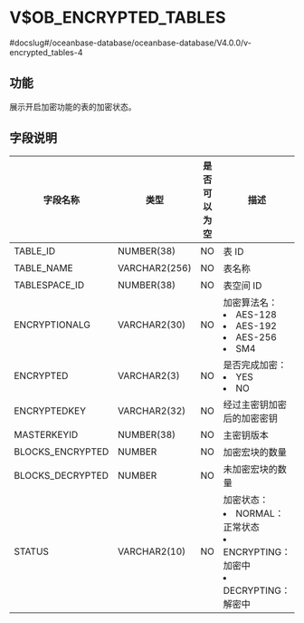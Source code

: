 V$OB_ENCRYPTED_TABLES 
==========================================
#docslug#/oceanbase-database/oceanbase-database/V4.0.0/v-encrypted_tables-4


功能 
-----------------------

展示开启加密功能的表的加密状态。

字段说明 
-------------------------



|     **字段名称**     |    **类型**     | **是否可以为空** |                                                                                                          **描述**                                                                                                          |
|------------------|---------------|------------|--------------------------------------------------------------------------------------------------------------------------------------------------------------------------------------------------------------------------|
| TABLE_ID         | NUMBER(38)    | NO         | 表 ID                                                                                                                                                                                                                     |
| TABLE_NAME       | VARCHAR2(256) | NO         | 表名称                                                                                                                                                                                                                      |
| TABLESPACE_ID    | NUMBER(38)    | NO         | 表空间 ID                                                                                                                                                                                                                   |
| ENCRYPTIONALG    | VARCHAR2(30)  | NO         | 加密算法名： <li> AES-128   <li> AES-192   <li> AES-256   <li> SM4    |
| ENCRYPTED        | VARCHAR2(3)   | NO         | 是否完成加密： <li> YES   <li> NO                                                                                                  |
| ENCRYPTEDKEY     | VARCHAR2(32)  | NO         | 经过主密钥加密后的加密密钥                                                                                                                                                                                                            |
| MASTERKEYID      | NUMBER(38)    | NO         | 主密钥版本                                                                                                                                                                                                                    |
| BLOCKS_ENCRYPTED | NUMBER        | NO         | 加密宏块的数量                                                                                                                                                                                                                  |
| BLOCKS_DECRYPTED | NUMBER        | NO         | 未加密宏块的数量                                                                                                                                                                                                                 |
| STATUS           | VARCHAR2(10)  | NO         | 加密状态： <li> NORMAL：正常状态   <li> ENCRYPTING：加密中   <li> DECRYPTING：解密中                            |


